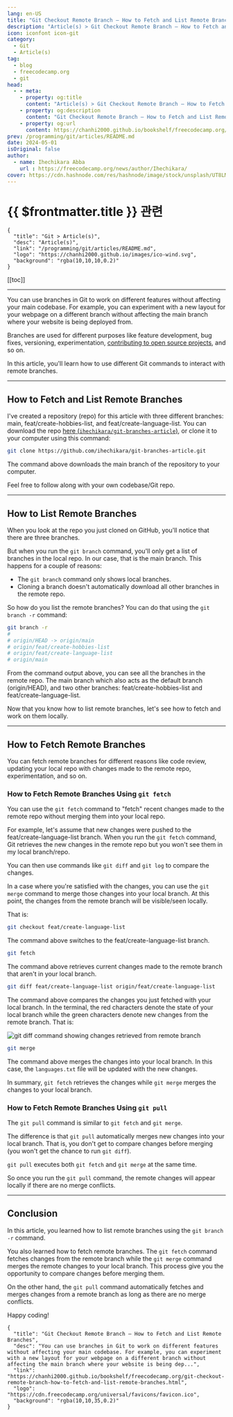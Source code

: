 ```yaml
---
lang: en-US
title: "Git Checkout Remote Branch – How to Fetch and List Remote Branches"
description: "Article(s) > Git Checkout Remote Branch – How to Fetch and List Remote Branches"
icon: iconfont icon-git
category: 
  - Git
  - Article(s)
tag: 
  - blog
  - freecodecamp.org
  - git
head:
  - - meta:
    - property: og:title
      content: "Article(s) > Git Checkout Remote Branch – How to Fetch and List Remote Branches"
    - property: og:description
      content: "Git Checkout Remote Branch – How to Fetch and List Remote Branches"
    - property: og:url
      content: https://chanhi2000.github.io/bookshelf/freecodecamp.org/git-checkout-remote-branch-how-to-fetch-and-list-remote-branches.html
prev: /programming/git/articles/README.md
date: 2024-05-01
isOriginal: false
author:
  - name: Ihechikara Abba
    url : https://freecodecamp.org/news/author/Ihechikara/
cover: https://cdn.hashnode.com/res/hashnode/image/stock/unsplash/UT8LMo-wlyk/upload/c907bdb799b1331e27dd68f35a2b2e25.jpeg
---
```


# {{ $frontmatter.title }} 관련

```component VPCard
{
  "title": "Git > Article(s)",
  "desc": "Article(s)",
  "link": "/programming/git/articles/README.md",
  "logo": "https://chanhi2000.github.io/images/ico-wind.svg",
  "background": "rgba(10,10,10,0.2)"
}
```

[[toc]]

---

<SiteInfo
  name="Git Checkout Remote Branch – How to Fetch and List Remote Branches"
  desc="You can use branches in Git to work on different features without affecting your main codebase. For example, you can experiment with a new layout for your webpage on a different branch without affecting the main branch where your website is being dep..."
  url="https://freecodecamp.org/news/git-checkout-remote-branch-how-to-fetch-and-list-remote-branches"
  logo="https://cdn.freecodecamp.org/universal/favicons/favicon.ico"
  preview="https://cdn.hashnode.com/res/hashnode/image/stock/unsplash/UT8LMo-wlyk/upload/c907bdb799b1331e27dd68f35a2b2e25.jpeg"/>

You can use branches in Git to work on different features without affecting your main codebase. For example, you can experiment with a new layout for your webpage on a different branch without affecting the main branch where your website is being deployed from.

Branches are used for different purposes like feature development, bug fixes, versioning, experimentation, [<FontIcon icon="fa-brands fa-free-code-camp"/>contributing to open source projects](https://contribute.freecodecamp.org/#/), and so on.

In this article, you'll learn how to use different Git commands to interact with remote branches.

---

## How to Fetch and List Remote Branches

I've created a repository (repo) for this article with three different branches: main, feat/create-hobbies-list, and feat/create-language-list. You can download the repo [here (<FontIcon icon="iconfont icon-github"/>`ihechikara/git-branches-article`)](https://github.com/ihechikara/git-branches-article), or clone it to your computer using this command:

```sh
git clone https://github.com/ihechikara/git-branches-article.git
```

The command above downloads the main branch of the repository to your computer.

Feel free to follow along with your own codebase/Git repo.

---

## How to List Remote Branches

When you look at the repo you just cloned on GitHub, you'll notice that there are three branches.

But when you run the `git branch` command, you'll only get a list of branches in the local repo. In our case, that is the main branch. This happens for a couple of reasons:

- The `git branch` command only shows local branches.
- Cloning a branch doesn't automatically download all other branches in the remote repo.

So how do you list the remote branches? You can do that using the `git branch -r` command:

```sh
git branch -r
# 
# origin/HEAD -> origin/main
# origin/feat/create-hobbies-list
# origin/feat/create-language-list
# origin/main
```

From the command output above, you can see all the branches in the remote repo. The main branch which also acts as the default branch (origin/HEAD), and two other branches: feat/create-hobbies-list and feat/create-language-list.

Now that you know how to list remote branches, let's see how to fetch and work on them locally.

---

## How to Fetch Remote Branches

You can fetch remote branches for different reasons like code review, updating your local repo with changes made to the remote repo, experimentation, and so on.

### How to Fetch Remote Branches Using `git fetch`

You can use the `git fetch` command to "fetch" recent changes made to the remote repo without merging them into your local repo.

For example, let's assume that new changes were pushed to the feat/create-language-list branch. When you run the `git fetch` command, Git retrieves the new changes in the remote repo but you won't see them in my local branch/repo.

You can then use commands like `git diff` and `git log` to compare the changes.

In a case where you're satisfied with the changes, you can use the `git merge` command to merge those changes into your local branch. At this point, the changes from the remote branch will be visible/seen locally.

That is:

```sh
git checkout feat/create-language-list
```

The command above switches to the feat/create-language-list branch.

```sh
git fetch
```

The command above retrieves current changes made to the remote branch that aren't in your local branch.

```sh
git diff feat/create-language-list origin/feat/create-language-list
```

The command above compares the changes you just fetched with your local branch. In the terminal, the red characters denote the state of your local branch while the green characters denote new changes from the remote branch. That is:

![`git diff` command showing changes retrieved from remote branch](https://cdn.hashnode.com/res/hashnode/image/upload/v1714451407216/fd2ec3a7-a20f-4c1f-94a1-d7e916f183d4.png)

```sh
git merge
```

The command above merges the changes into your local branch. In this case, the <FontIcon icon="fas fa-file-lines"/>`languages.txt` file will be updated with the new changes.

In summary, `git fetch` retrieves the changes while `git merge` merges the changes to your local branch.

### How to Fetch Remote Branches Using `git pull`

The `git pull` command is similar to `git fetch` and `git merge`.

The difference is that `git pull` automatically merges new changes into your local branch. That is, you don't get to compare changes before merging (you won't get the chance to run `git diff`).

`git pull` executes both `git fetch` and `git merge` at the same time.

So once you run the `git pull` command, the remote changes will appear locally if there are no merge conflicts.

---

## Conclusion

In this article, you learned how to list remote branches using the `git branch -r` command.

You also learned how to fetch remote branches. The `git fetch` command fetches changes from the remote branch while the `git merge` command merges the remote changes to your local branch. This process give you the opportunity to compare changes before merging them.

On the other hand, the `git pull` command automatically fetches and merges changes from a remote branch as long as there are no merge conflicts.

Happy coding!

<!-- TODO: add ARTICLE CARD -->
```component VPCard
{
  "title": "Git Checkout Remote Branch – How to Fetch and List Remote Branches",
  "desc": "You can use branches in Git to work on different features without affecting your main codebase. For example, you can experiment with a new layout for your webpage on a different branch without affecting the main branch where your website is being dep...",
  "link": "https://chanhi2000.github.io/bookshelf/freecodecamp.org/git-checkout-remote-branch-how-to-fetch-and-list-remote-branches.html",
  "logo": "https://cdn.freecodecamp.org/universal/favicons/favicon.ico",
  "background": "rgba(10,10,35,0.2)"
}
```
